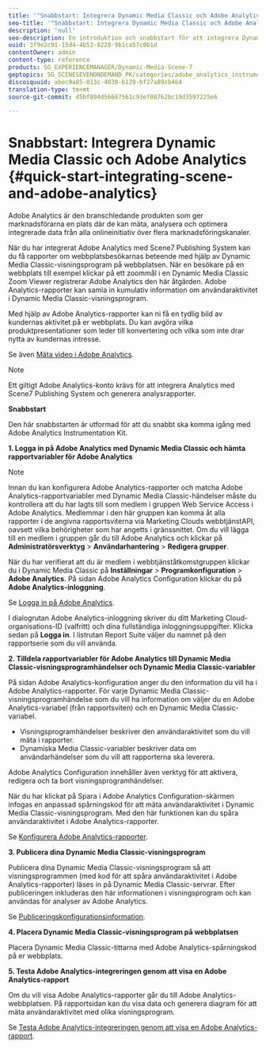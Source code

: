```yaml
---
title: '"Snabbstart: Integrera Dynamic Media Classic och Adobe Analytics'
seo-title: '"Snabbstart: Integrera Dynamic Media Classic och Adobe Analytics'
description: 'null'
seo-description: En introduktion och snabbstart för att integrera Dynamic Media Classic och Adobe Analytics så att du snabbt kommer igång.
uuid: 3f9e2c91-15d4-4b53-8220-9b1ca57c0b1d
contentOwner: admin
content-type: reference
products: SG_EXPERIENCEMANAGER/Dynamic-Media-Scene-7
geptopics: SG_SCENESEVENONDEMAND_PK/categories/adobe_analytics_instrumentation_kit
discoiquuid: abec9a85-013c-4030-b129-bf27a89cb464
translation-type: tm+mt
source-git-commit: d5bf894d56687561c93ef08762bc19d3597225e6

---
```



# Snabbstart: Integrera Dynamic Media Classic och Adobe Analytics {#quick-start-integrating-scene-and-adobe-analytics}

Adobe Analytics är den branschledande produkten som ger marknadsförarna en plats där de kan mäta, analysera och optimera integrerade data från alla onlineinitiativ över flera marknadsföringskanaler.

När du har integrerat Adobe Analytics med Scene7 Publishing System kan du få rapporter om webbplatsbesökarnas beteende med hjälp av Dynamic Media Classic-visningsprogram på webbplatsen. När en besökare på en webbplats till exempel klickar på ett zoommål i en Dynamic Media Classic Zoom Viewer registrerar Adobe Analytics den här åtgärden. Adobe Analytics-rapporter kan samla in kumulativ information om användaraktivitet i Dynamic Media Classic-visningsprogram.

Med hjälp av Adobe Analytics-rapporter kan ni få en tydlig bild av kundernas aktivitet på er webbplats. Du kan avgöra vilka produktpresentationer som leder till konvertering och vilka som inte drar nytta av kundernas intresse.

Se även [Mäta video i Adobe Analytics](https://marketing.adobe.com/resources/help/en_US/sc/appmeasurement/hbvideo/).

>[!NOTE]
>
>Ett giltigt Adobe Analytics-konto krävs för att integrera Analytics med Scene7 Publishing System och generera analysrapporter.

**Snabbstart**

Den här snabbstarten är utformad för att du snabbt ska komma igång med Adobe Analytics Instrumentation Kit.

**1. Logga in på Adobe Analytics med Dynamic Media Classic och hämta rapportvariabler för Adobe Analytics**

>[!NOTE]
>
>Innan du kan konfigurera Adobe Analytics-rapporter och matcha Adobe Analytics-rapportvariabler med Dynamic Media Classic-händelser måste du kontrollera att du har lagts till som medlem i gruppen Web Service Access i Adobe Analytics. Medlemmar i den här gruppen kan komma åt alla rapporter i de angivna rapportsviterna via Marketing Clouds webbtjänstAPI, oavsett vilka behörigheter som har angetts i gränssnittet. Om du vill lägga till en medlem i gruppen går du till Adobe Analytics och klickar på **Administratörsverktyg** > **Användarhantering** > **Redigera grupper**.

När du har verifierat att du är medlem i webbtjänståtkomstgruppen klickar du i Dynamic Media Classic på **Inställningar** > **Programkonfiguration** > **Adobe Analytics**. På sidan Adobe Analytics Configuration klickar du på **Adobe Analytics-inloggning**.

Se [Logga in på Adobe Analytics](log-analytics.md#log_in_to_adobe_analytics).

I dialogrutan Adobe Analytics-inloggning skriver du ditt Marketing Cloud-organisations-ID (valfritt) och dina fullständiga inloggningsuppgifter. Klicka sedan på **Logga in**. I listrutan Report Suite väljer du namnet på den rapportserie som du vill använda.

**2. Tilldela rapportvariabler för Adobe Analytics till Dynamic Media Classic-visningsprogramhändelser och Dynamic Media Classic-variabler**

På sidan Adobe Analytics-konfiguration anger du den information du vill ha i Adobe Analytics-rapporter. För varje Dynamic Media Classic-visningsprogramhändelse som du vill ha information om väljer du en Adobe Analytics-variabel (från rapportsviten) och en Dynamic Media Classic-variabel.

* Visningsprogramhändelser beskriver den användaraktivitet som du vill mäta i rapporter.
* Dynamiska Media Classic-variabler beskriver data om användarhändelser som du vill att rapporterna ska leverera.

Adobe Analytics Configuration innehåller även verktyg för att aktivera, redigera och ta bort visningsprogramhändelser.

När du har klickat på Spara i Adobe Analytics Configuration-skärmen infogas en anpassad spårningskod för att mäta användaraktivitet i Dynamic Media Classic-visningsprogram. Med den här funktionen kan du spåra användaraktivitet i Adobe Analytics-rapporter.

Se [Konfigurera Adobe Analytics-rapporter](configuring-analytics-reports.md#configuring_adobe_analytics_reports).

**3. Publicera dina Dynamic Media Classic-visningsprogram**

Publicera dina Dynamic Media Classic-visningsprogram så att visningsprogrammen (med kod för att spåra användaraktivitet i Adobe Analytics-rapporter) läses in på Dynamic Media Classic-servrar. Efter publiceringen inkluderas den här informationen i visningsprogram och kan användas för analyser av Adobe Analytics.

Se [Publiceringskonfigurationsinformation](publishing-analytics-configuration-information.md#publishing_adobe_analytics_configuration_information).

**4. Placera Dynamic Media Classic-visningsprogram på webbplatsen**

Placera Dynamic Media Classic-tittarna med Adobe Analytics-spårningskod på er webbplats.

**5. Testa Adobe Analytics-integreringen genom att visa en Adobe Analytics-rapport**

Om du vill visa Adobe Analytics-rapporter går du till Adobe Analytics-webbplatsen. På rapportsidan kan du visa data och generera diagram för att mäta användaraktivitet med olika visningsprogram.

Se [Testa Adobe Analytics-integreringen genom att visa en Adobe Analytics-rapport](testing-integration-viewing-analytics-report.md#testing_the_integration_by_viewing_an_adobe_analytics_report).
